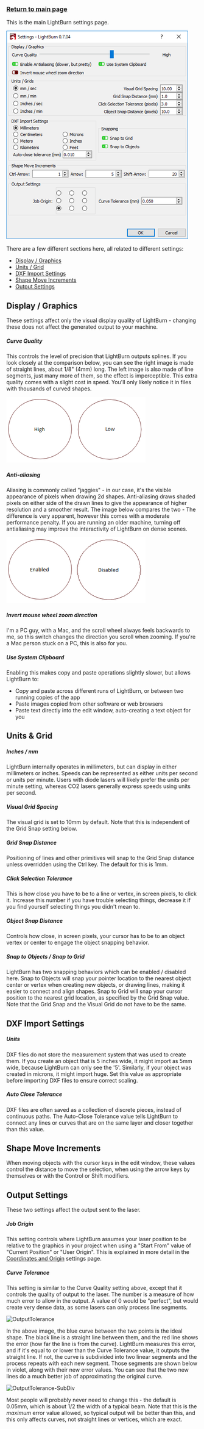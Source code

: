 ### [Return to main page](README.md)

This is the main LightBurn settings page.

![Settings Dialog Box](/img/Settings.png)



There are a few different sections here, all related to different settings:

- [Display / Graphics](#Display_Graphics)
- [Units / Grid](#Grid_Units)
- [DXF Import Settings](#DXF_Import_Settings)
- [Shape Move Increments](#Shape_Move_Increments)
- [Output Settings](#Output_Settings)

<a name="Display_Graphics"></a>

## Display / Graphics

These settings affect only the visual display quality of LightBurn - changing these does not affect the generated output to your machine.

##### Curve Quality

This controls the level of precision that LightBurn outputs splines. If you look closely at the comparison below, you can see the right image is made of straight lines, about 1/8" (4mm) long. The left image is also made of line segments, just many more of them, so the effect is imperceptible. This extra quality comes with a slight cost in speed. You'll only likely notice it in files with thousands of curved shapes.

![Curves-High-vs-Low](img/Curves-High-vs-Low.png)

##### Anti-aliasing

Aliasing is commonly called "jaggies" - in our case, it's the visible appearance of pixels when drawing 2d shapes. Anti-aliasing draws shaded pixels on either side of the drawn lines to give the appearance of higher resolution and a smoother result. The image below compares the two - The difference is very apparent, however this comes with a moderate performance penalty. If you are running an older machine, turning off antialiasing may improve the interactivity of LightBurn on dense scenes.

![Antialiasing-vs-Normal](/img/Antialiasing-vs-Normal.png)

##### Invert mouse wheel zoom direction

I'm a PC guy, with a Mac, and the scroll wheel always feels backwards to me, so this switch changes the direction you scroll when zooming. If you're a Mac person stuck on a PC, this is also for you.

##### Use System Clipboard

Enabling this makes copy and paste operations slightly slower, but allows LightBurn to:

- Copy and paste across different runs of LightBurn, or between two running copies of the app
- Paste images copied from other software or web browsers
- Paste text directly into the edit window, auto-creating a text object for you

<a name="Grid_Units"></a>

## Units & Grid

##### Inches / mm

LightBurn internally operates in millimeters, but can display in either millimeters or inches. Speeds can be represented as either units per second or units per minute. Users with diode lasers will likely prefer the units per minute setting, whereas CO2 lasers generally express speeds using units per second.

##### Visual Grid Spacing

The visual grid is set to 10mm by default. Note that this is independent of the Grid Snap setting below.

##### Grid Snap Distance

Positioning of lines and other primitives will snap to the Grid Snap distance unless overridden using the Ctrl key. The default for this is 1mm.

##### Click Selection Tolerance

This is how close you have to be to a line or vertex, in screen pixels, to click it.  Increase this number if you have trouble selecting things, decrease it if you find yourself selecting things you didn't mean to.

##### Object Snap Distance

Controls how close, in screen pixels, your cursor has to be to an object vertex or center to engage the object snapping behavior.

##### Snap to Objects / Snap to Grid

LightBurn has two snapping behaviors which can be enabled / disabled here. Snap to Objects will snap your pointer location to the nearest object center or vertex when creating new objects, or drawing lines, making it easier to connect and align shapes.  Snap to Grid will snap your cursor position to the nearest grid location, as specified by the Grid Snap value.  Note that the Grid Snap and the Visual Grid do not have to be the same.

##### <a name="DXF_Import_Settings"></a>

## DXF Import Settings

##### Units

DXF files do not store the measurement system that was used to create them. If you create an object that is 5 inches wide, it might import as 5mm wide, because LightBurn can only see the '5'. Similarly, if your object was created in microns, it might import huge. Set this value as appropriate before importing DXF files to ensure correct scaling.

##### Auto Close Tolerance

DXF files are often saved as a collection of discrete pieces, instead of continuous paths. The Auto-Close Tolerance value tells LightBurn to connect any lines or curves that are on the same layer and closer together than this value.

<a name="Shape_Move_Increments"></a>

## Shape Move Increments

When moving objects with the cursor keys in the edit window, these values control the distance to move the selection, when using the arrow keys by themselves or with the Control or Shift modifiers.

<a name="Output_Settings"></a>

## Output Settings

These two settings affect the output sent to the laser.

##### Job Origin

This setting controls where LightBurn assumes your laser position to be relative to the graphics in your project when using a "Start From" value of "Current Position" or "User Origin".  This is explained in more detail in the [Coordinates and Origin](Coordinates_and_Origin.md) settings page.

##### Curve Tolerance

This setting is similar to the Curve Quality setting above, except that it controls the quality of output to the laser. The number is a measure of how much error to allow in the output.  A value of 0 would be "perfect", but would create very dense data, as some lasers can only process line segments.

![OutputTolerance](F:\Github\LightBurnDocs\Documentation\img\OutputTolerance.png)

In the above image, the blue curve between the two points is the ideal shape. The black line is a straight line between them, and the red line shows the error (how far the line is from the curve). LightBurn measures this error, and if it's equal to or lower than the Curve Tolerance value, it outputs the straight line. If not, the curve is subdivided into two linear segments and the process repeats with each new segment. Those segments are shown below in violet, along with their new error values.  You can see that the two new lines do a much better job of approximating the original curve.

![OutputTolerance-SubDiv](F:\Github\LightBurnDocs\Documentation\img\OutputTolerance-SubDiv.png)

Most people will probably never need to change this - the default is 0.05mm, which is about 1/2 the width of a typical beam.  Note that this is the *maximum* error value allowed, so typical output will be better than this, and this only affects curves, not straight lines or vertices, which are exact.